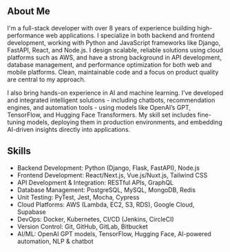 ## About Me

I'm a full-stack developer with over 8 years of experience building high-performance web applications. I specialize in both backend and frontend development, working with Python and JavaScript frameworks like Django, FastAPI, React, and Node.js. I design scalable, reliable solutions using cloud platforms such as AWS, and have a strong background in API development, database management, and performance optimization for both web and mobile platforms. Clean, maintainable code and a focus on product quality are central to my approach.

I also bring hands-on experience in AI and machine learning. I’ve developed and integrated intelligent solutions - including chatbots, recommendation engines, and automation tools - using models like OpenAI’s GPT, TensorFlow, and Hugging Face Transformers. My skill set includes fine-tuning models, deploying them in production environments, and embedding AI-driven insights directly into applications.

## Skills

- Backend Development: Python (Django, Flask, FastAPI), Node.js
- Frontend Development: React/Next.js, Vue.js/Nuxt.js, Tailwind CSS
- API Development & Integration: RESTful APIs, GraphQL
- Database Management: PostgreSQL, MySQL, MongoDB, Redis
- Unit Testing: PyTest, Jest, Mocha, Cypress
- Cloud Platforms: AWS (Lambda, EC2, S3, RDS), Google Cloud, Supabase
- DevOps: Docker, Kubernetes, CI/CD (Jenkins, CircleCI)
- Version Control: Git, GitHub, GitLab, Bitbucket
- AI/ML: OpenAI GPT models, TensorFlow, Hugging Face, AI-powered automation, NLP & chatbot
